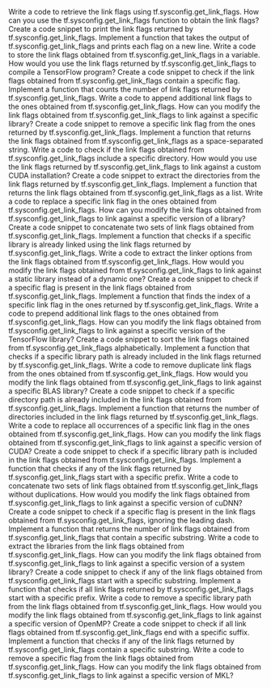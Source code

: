 Write a code to retrieve the link flags using tf.sysconfig.get_link_flags.
How can you use the tf.sysconfig.get_link_flags function to obtain the link flags?
Create a code snippet to print the link flags returned by tf.sysconfig.get_link_flags.
Implement a function that takes the output of tf.sysconfig.get_link_flags and prints each flag on a new line.
Write a code to store the link flags obtained from tf.sysconfig.get_link_flags in a variable.
How would you use the link flags returned by tf.sysconfig.get_link_flags to compile a TensorFlow program?
Create a code snippet to check if the link flags obtained from tf.sysconfig.get_link_flags contain a specific flag.
Implement a function that counts the number of link flags returned by tf.sysconfig.get_link_flags.
Write a code to append additional link flags to the ones obtained from tf.sysconfig.get_link_flags.
How can you modify the link flags obtained from tf.sysconfig.get_link_flags to link against a specific library?
Create a code snippet to remove a specific link flag from the ones returned by tf.sysconfig.get_link_flags.
Implement a function that returns the link flags obtained from tf.sysconfig.get_link_flags as a space-separated string.
Write a code to check if the link flags obtained from tf.sysconfig.get_link_flags include a specific directory.
How would you use the link flags returned by tf.sysconfig.get_link_flags to link against a custom CUDA installation?
Create a code snippet to extract the directories from the link flags returned by tf.sysconfig.get_link_flags.
Implement a function that returns the link flags obtained from tf.sysconfig.get_link_flags as a list.
Write a code to replace a specific link flag in the ones obtained from tf.sysconfig.get_link_flags.
How can you modify the link flags obtained from tf.sysconfig.get_link_flags to link against a specific version of a library?
Create a code snippet to concatenate two sets of link flags obtained from tf.sysconfig.get_link_flags.
Implement a function that checks if a specific library is already linked using the link flags returned by tf.sysconfig.get_link_flags.
Write a code to extract the linker options from the link flags obtained from tf.sysconfig.get_link_flags.
How would you modify the link flags obtained from tf.sysconfig.get_link_flags to link against a static library instead of a dynamic one?
Create a code snippet to check if a specific flag is present in the link flags obtained from tf.sysconfig.get_link_flags.
Implement a function that finds the index of a specific link flag in the ones returned by tf.sysconfig.get_link_flags.
Write a code to prepend additional link flags to the ones obtained from tf.sysconfig.get_link_flags.
How can you modify the link flags obtained from tf.sysconfig.get_link_flags to link against a specific version of the TensorFlow library?
Create a code snippet to sort the link flags obtained from tf.sysconfig.get_link_flags alphabetically.
Implement a function that checks if a specific library path is already included in the link flags returned by tf.sysconfig.get_link_flags.
Write a code to remove duplicate link flags from the ones obtained from tf.sysconfig.get_link_flags.
How would you modify the link flags obtained from tf.sysconfig.get_link_flags to link against a specific BLAS library?
Create a code snippet to check if a specific directory path is already included in the link flags obtained from tf.sysconfig.get_link_flags.
Implement a function that returns the number of directories included in the link flags returned by tf.sysconfig.get_link_flags.
Write a code to replace all occurrences of a specific link flag in the ones obtained from tf.sysconfig.get_link_flags.
How can you modify the link flags obtained from tf.sysconfig.get_link_flags to link against a specific version of CUDA?
Create a code snippet to check if a specific library path is included in the link flags obtained from tf.sysconfig.get_link_flags.
Implement a function that checks if any of the link flags returned by tf.sysconfig.get_link_flags start with a specific prefix.
Write a code to concatenate two sets of link flags obtained from tf.sysconfig.get_link_flags without duplications.
How would you modify the link flags obtained from tf.sysconfig.get_link_flags to link against a specific version of cuDNN?
Create a code snippet to check if a specific flag is present in the link flags obtained from tf.sysconfig.get_link_flags, ignoring the leading dash.
Implement a function that returns the number of link flags obtained from tf.sysconfig.get_link_flags that contain a specific substring.
Write a code to extract the libraries from the link flags obtained from tf.sysconfig.get_link_flags.
How can you modify the link flags obtained from tf.sysconfig.get_link_flags to link against a specific version of a system library?
Create a code snippet to check if any of the link flags obtained from tf.sysconfig.get_link_flags start with a specific substring.
Implement a function that checks if all link flags returned by tf.sysconfig.get_link_flags start with a specific prefix.
Write a code to remove a specific library path from the link flags obtained from tf.sysconfig.get_link_flags.
How would you modify the link flags obtained from tf.sysconfig.get_link_flags to link against a specific version of OpenMP?
Create a code snippet to check if all link flags obtained from tf.sysconfig.get_link_flags end with a specific suffix.
Implement a function that checks if any of the link flags returned by tf.sysconfig.get_link_flags contain a specific substring.
Write a code to remove a specific flag from the link flags obtained from tf.sysconfig.get_link_flags.
How can you modify the link flags obtained from tf.sysconfig.get_link_flags to link against a specific version of MKL?